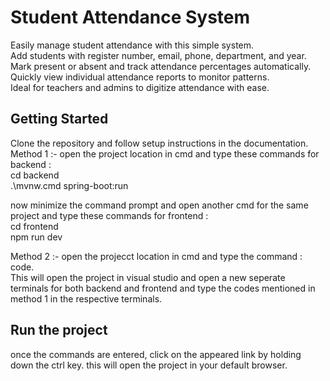 # Student Attendance System

Easily manage student attendance with this simple system.  
Add students with register number, email, phone, department, and year.  
Mark present or absent and track attendance percentages automatically.  
Quickly view individual attendance reports to monitor patterns.  
Ideal for teachers and admins to digitize attendance with ease.

## Getting Started
Clone the repository and follow setup instructions in the documentation.
Method 1 :-
open the project location in cmd and type these commands 
for backend :  
cd backend   
.\\mvnw.cmd spring-boot:run

now minimize the command prompt and open another cmd for the same project and type these commands
for frontend :  
cd frontend   
npm run dev



Method 2 :-
open the projecct location in cmd and type the command : code.  
This will open the project in visual studio and open a new seperate terminals for both backend and frontend and type the codes mentioned in method 1 in the respective terminals.




## Run the project
once the commands are entered, click on the appeared link by holding down the ctrl key. this will open the project in your default browser.            

